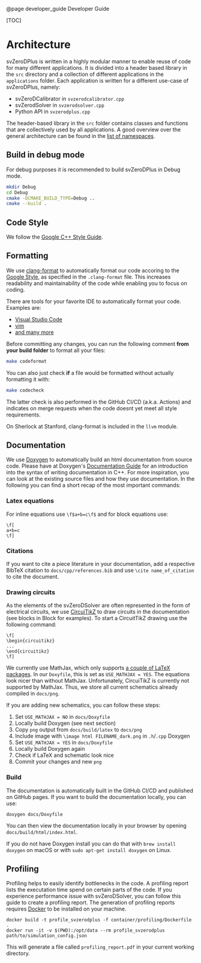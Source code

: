 @page developer_guide Developer Guide

[TOC]

# Architecture

svZeroDPlus is written in a highly modular manner to enable reuse of code
for many different applications. It is divided into a header based library
in the `src` directory and a collection of different applications in the
`applications` folder. Each application is written for a different use-case
of svZeroDPlus, namely:

* svZeroDCalibrator in `svzerodcalibrator.cpp`
* svZerodSolver in `svzerodsolver.cpp`
* Python API in `svzerodplus.cpp`

The header-based library in the `src` folder contains classes and functions that are collectively used by
all applications. A good overview over the general architecture can be found in the
<a href="namespaces.html">list of namespaces</a>.


## Build in debug mode

For debug purposes it is recommended to build svZeroDPlus in Debug mode.

```bash
mkdir Debug
cd Debug
cmake -DCMAKE_BUILD_TYPE=Debug ..
cmake --build .
```

## Code Style

We follow the [Google C++ Style Guide](https://google.github.io/styleguide/cppguide.html).

## Formatting

We use [clang-format](https://clang.llvm.org/docs/ClangFormat.html) to automatically 
format our code accoring to the [Google Style](https://google.github.io/styleguide/cppguide.html), 
as specified in the `.clang-format` file. This increases readability and maintainability of the code 
while enabling you to focus on coding.

There are tools for your favorite IDE to automatically format your code. Examples are:
- [Visual Studio Code](https://marketplace.visualstudio.com/items?itemName=xaver.clang-format)
- [vim](https://github.com/rhysd/vim-clang-format)
- [and many more](https://clang.llvm.org/docs/ClangFormat.html)

Before committing any changes, you can run the following
comment **from your build folder** to format all your files:

```bash
make codeformat
```

You can also just check **if** a file would be formatted without actually formatting
it with:

```bash
make codecheck
```

The latter check is also performed in the GitHub CI/CD (a.k.a. Actions) and
indicates on merge requests when the code doesnt yet meet all style
requirements.

On Sherlock at Stanford, clang-format is included in the `llvm` module.

## Documentation

We use [Doxygen](https://doxygen.nl) to automatically build an html documentation
from source code. Please have at Doxygen's [Documentation Guide](https://www.doxygen.nl/manual/docblocks.html)
for an introduction into the syntax of writing documentation in C++. For more
inspiration, you can look at the existing source files and how they use
documentation. In the following you can find a short recap of the most important
commands:

### Latex equations
For inline equations use `\f$a+b=c\f$` and for block equations use:
```
\f[
a+b=c
\f]
```

### Citations
If you want to cite a piece literature in your documentation, add
a respective BibTeX citation to `docs/cpp/references.bib` and use `\cite name_of_citation` to
cite the document.


### Drawing circuits
As the elements of the svZeroDSolver are often represented
in the form of electrical circuits, we use [CircuiTikZ](https://ctan.org/pkg/circuitikz?lang=en)
to draw circuits in the documentation (see blocks in Block for examples). 
To start a CircuitTikZ drawing use the following command:
```
\f[
\begin{circuitikz}
...
\end{circuitikz}
\f]
```
We currently use MathJax, which only supports [a couple of LaTeX packages](https://docs.mathjax.org/en/latest/input/tex/extensions/index.html). In our `Doxyfile`, this is set as `USE_MATHJAX = YES`. The equations look nicer than without MathJax. Unfortunately, CircuiTikZ is currently not supported by MathJax. Thus, we store all current schematics already compiled in `docs/png`.

If you are adding new schematics, you can follow these steps:
1. Set `USE_MATHJAX = NO` in `docs/Doxyfile`
2. Locally build Doxygen (see next section)
3. Copy `png` output from `docs/build/latex` to `docs/png`
4. Include image with `\image html FILENAME_dark.png` in `.h`/`.cpp` Doxygen
5. Set `USE_MATHJAX = YES` in `docs/Doxyfile`
6. Locally build Doxygen again
7. Check if LaTeX and schematic look nice
8. Commit your changes and new `png`


### Build
The documentation is automatically built in the GitHub CI/CD and published
on GitHub pages. If you want to build the documentation locally, you can use:

```
doxygen docs/Doxyfile
```
You can then view the documentation locally in your browser by opening `docs/build/html/index.html`.

If you do not have Doxygen install you can do that with `brew install doxygen`
on macOS or with `sudo apt-get install doxygen` on Linux.

## Profiling

Profiling helps to easily identify bottlenecks in the code. A profiling report
lists the executation time spend on certain parts of the code. If you experience
performance issue with svZeroDSolver, you can follow this guide
to create a profiling report. The generation of profiling reports requires
[Docker](https://docs.docker.com/get-docker/) to be installed on your machine.

```docker
docker build -t profile_svzerodplus -f container/profiling/Dockerfile .
docker run -it -v $(PWD):/opt/data --rm profile_svzerodplus path/to/simulation_config.json
```

This will generate a file called `profiling_report.pdf` in your current working directory.
